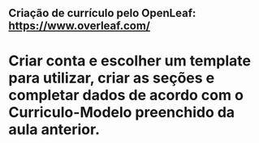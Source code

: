 ## Criação de currículo pelo OpenLeaf: https://www.overleaf.com/

# Criar conta e escolher um template para utilizar, criar as seções e completar dados de acordo com o Curriculo-Modelo preenchido da aula anterior.
